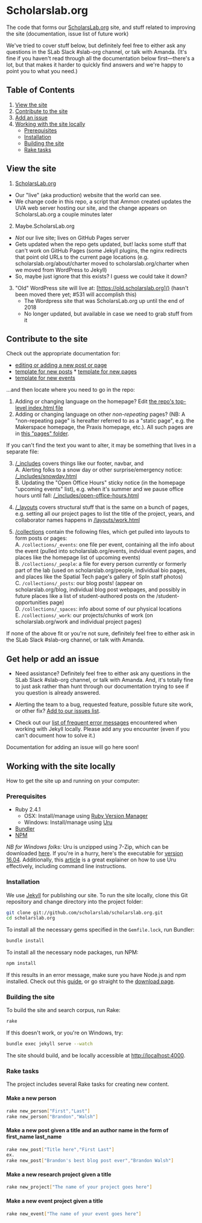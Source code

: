 # Scholarslab.org
The code that forms our [ScholarsLab.org]() site, and stuff related to improving the site (documentation, issue list of future work)

We've tried to cover stuff below, but definitely feel free to either ask any questions in the SLab Slack #slab-org channel, or talk with Amanda. (It's fine if you haven't read through all the documentation below first—there's a lot, but that makes it harder to quickly find answers and we're happy to point you to what you need.)

## Table of Contents

1. [View the site](#view-the-site)
2. [Contribute to the site](#contribute-to-the-site)
3. [Add an issue](#add-an-issue)
4. [Working with the site locally](#working-with-the-site-locally)
	* [Prerequisites](#prerequisites)
	* [Installation](#installation)
	* [Building the site](#building-the-site)
	* [Rake tasks](#rake-tasks)

## View the site

1. [ScholarsLab.org]()
* Our "live" (aka production) website that the world can see.
* We change code in this repo, a script that Ammon created updates the UVA web server hosting our site, and the change appears on ScholarsLab.org a couple minutes later

2. Maybe.ScholarsLab.org
* _Not_ our live site; lives on GitHub Pages server
* Gets updated when the repo gets updated, but! lacks some stuff that can't work on GitHub Pages (some Jekyll plugins, the nginx redirects that point old URLs to the current page locations (e.g. scholarslab.org/about/charter moved to scholarslab.org/charter when we moved from WordPress to Jekyll)
* So, maybe just ignore that this exists? I guess we could take it down?

3. "Old" WordPress site will live at: [https://old.scholarslab.org]() (hasn't been moved there yet; #531 will accomplish this)  
	* The Wordpress site that was ScholarsLab.org up until the end of 2018  
	* No longer updated, but available in case we need to grab stuff from it

## Contribute to the site

Check out the appropriate documentation for:  
* [editing or adding a new post or page](https://github.com/scholarslab/scholarslab.org/blob/master/docs/authoring-and-editing.md)  
* [template for new posts](https://docs.google.com/document/d/1OWBTybWrpZuesu8BQVQTbpXMkIC5p-nyAW26DV7r_A4/edit?usp=sharing)   * [template for new pages](https://docs.google.com/document/d/10OeLQUflD5txvjPQXFPHRgCpzfvu9_c9LC7R6nfXLl4/edit?usp=sharing)  
* [template for new events](https://docs.google.com/document/d/1qLncvRa6aqQPpf2BtZwGJFf_vqrLTG6EB6qoyenZxLc/edit?usp=sharing)  

...and then locate where you need to go in the repo:  

1. Adding or changing language on the homepage? Edit [the repo's top-level index.html file](https://github.com/scholarslab/scholarslab.org/blob/master/index.html)  
2. Adding or changing language on other *non-repeating* pages? (NB: A "non-repeating page" is hereafter referred to as a "static page", e.g. the Makerspace homepage, the Praxis homepage, etc.). All such pages are in [this "pages" folder](https://github.com/scholarslab/scholarslab.org/tree/master/pages).  

If you can't find the text you want to alter, it may be something that lives in a separate file:  

3. [/_includes](https://github.com/scholarslab/scholarslab.org/tree/master/_includes) covers things like our footer, navbar, and     
	A. Alerting folks to a snow day or other surprise/emergency notice: [/_includes/snowday.html](https://github.com/scholarslab/scholarslab.org/blob/master/_includes/snowday.html)  
	B. Updating the "Open Office Hours" sticky notice (in the homepage "upcoming events" list), e.g. when it's summer and we pause office hours until fall: [/_includes/open-office-hours.html](https://github.com/scholarslab/scholarslab.org/blob/master/_includes/open-office-hours.html)  
	
4. [/_layouts](https://github.com/scholarslab/scholarslab.org/tree/master/_layouts) covers structural stuff that is the same on a bunch of pages, e.g. setting all our project pages to list the title of the project, years, and collaborator names happens in [/layouts/work.html](https://github.com/scholarslab/scholarslab.org/blob/master/_layouts/work.html)  
5. [/collections](https://github.com/scholarslab/scholarslab.org/tree/master/collections) contain the following files, which get pulled into layouts to form posts or pages:  
	A. `/collections/_events`: one file per event, containing all the info about the event (pulled into scholarslab.org/events, indvidual event pages, and places like the homepage list of upcoming events)  
	B. `/collections/_people`: a file for every person currently or formerly part of the lab (used on scholarslab.org/people, individual bio pages, and places like the Spatial Tech page's gallery of SpIn staff photos)  
	C. `/collections/_posts`: our blog posts! (appear on scholarslab.org/blog, individual blog post webpages, and possibly in future places like a list of student-authored posts on the /student-opportunities page)  
	D. `/collections/_spaces`: info about some of our physical locations  
	E. `/collections/_work`: our projects/chunks of work (on scholarslab.org/work and individual project pages)  

If none of the above fit or you're not sure, definitely feel free to either ask in the SLab Slack #slab-org channel, or talk with Amanda.

## Get help or add an issue

* Need assistance? Definitely feel free to either ask any questions in the SLab Slack #slab-org channel, or talk with Amanda. And, it's totally fine to just ask rather than hunt through our documentation trying to see if you question is already answered.

* Alerting the team to a bug, requested feature, possible future site work, or other fix? [Add to our issues list](https://github.com/scholarslab/scholarslab.org/issues).

* Check out our [list of frequent error messages](https://github.com/scholarslab/scholarslab.org/blob/readme-rebooot/docs/common-jekyll-problems.md) encountered when working with Jekyll locally. Please add any you encounter (even if you can't document how to solve it.)

Documentation for adding an issue will go here soon!

## Working with the site locally

How to get the site up and running on your computer:

### Prerequisites

- Ruby 2.4.1 
	* OSX: Install/manage using [Ruby Version Manager](https://rvm.io/)
	* Windows: Install/manage using [Uru](https://bitbucket.org/jonforums/uru/wiki/Downloads)
- [Bundler](https://bundler.io/)
- [NPM](https://nodejs.org/en/)

*NB for Windows folks:* Uru is unzipped using 7-Zip, which can be downloaded [here](http://www.7-zip.org/download.html). If you're in a hurry, here's the executable for [version 16.04](http://www.7-zip.org/a/7z1604-x64.exe). Additionally, this [article](https://www.neverletdown.net/2015/08/managing-multiple-ruby-versions-with-uru.html) is a great explainer on how to use Uru effectively, including command line instructions.

### Installation

We use [Jekyll](https://jekyllrb.com) for publishing our site. To run the site locally, clone this Git repository and change directory into the project folder:

```bash
git clone git://github.com/scholarslab/scholarslab.org.git
cd scholarslab.org
```

To install all the necessary gems specified in the `Gemfile.lock`, run Bundler:

```bash
bundle install
```

To install all the necessary node packages, run NPM:
```bash
npm install
```
If this results in an error message, make sure you have Node.js and npm installed. Check out this [guide](http://blog.teamtreehouse.com/install-node-js-npm-mac), or go straight to the [download page](https://nodejs.org/en/).

### Building the site

To build the site and search corpus, run Rake:
```bash
rake
```

If this doesn't work, or you're on Windows, try:
```bash
bundle exec jekyll serve --watch
```

The site should build, and be locally accessible at [http://localhost:4000](http://localhost:4000).

### Rake tasks

The project includes several Rake tasks for creating new content.

#### Make a new person
```bash
rake new_person["First","Last"]
rake new_person["Brandon","Walsh"]
```

#### Make a new post given a title and an author name in the form of first_name last_name
```bash
rake new_post["Title here","First Last"]
ex.
rake new_post["Brandon's best blog post ever","Brandon Walsh"]
```

#### Make a new research project given a title
```bash
rake new_project["The name of your project goes here"]
```

#### Make a new event project given a title
```bash
rake new_event["The name of your event goes here"]
